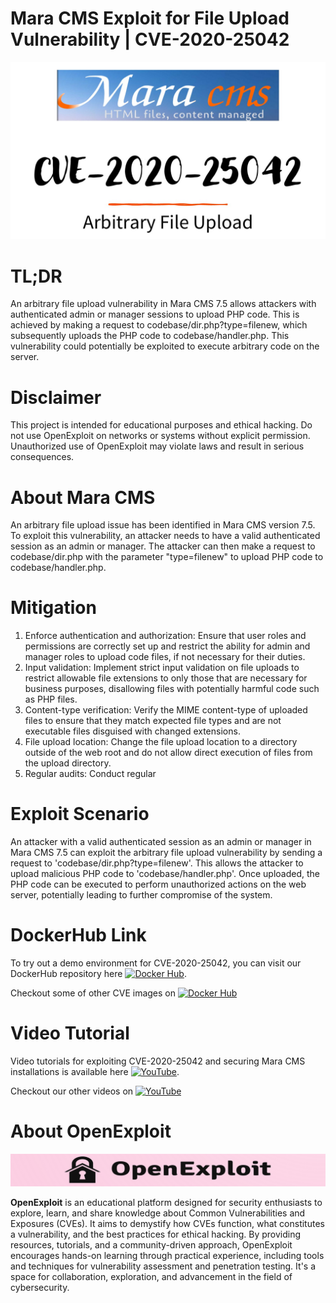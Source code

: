 # Mara CMS Exploit for File Upload Vulnerability | CVE-2020-25042
![CVE-2020-25042](https://raw.githubusercontent.com/pawanjswal/pawanjswal.github.io/master/cve-2020-25042/assets/thumbnail.jpg)

# TL;DR
An arbitrary file upload vulnerability in Mara CMS 7.5 allows attackers with authenticated admin or manager sessions to upload PHP code. This is achieved by making a request to codebase/dir.php?type=filenew, which subsequently uploads the PHP code to codebase/handler.php. This vulnerability could potentially be exploited to execute arbitrary code on the server.

# Disclaimer
This project is intended for educational purposes and ethical hacking. Do not use OpenExploit on networks or systems without explicit permission. Unauthorized use of OpenExploit may violate laws and result in serious consequences.

# About Mara CMS
An arbitrary file upload issue has been identified in Mara CMS version 7.5. To exploit this vulnerability, an attacker needs to have a valid authenticated session as an admin or manager. The attacker can then make a request to codebase/dir.php with the parameter "type=filenew" to upload PHP code to codebase/handler.php.

# Mitigation
1. Enforce authentication and authorization: Ensure that user roles and permissions are correctly set up and restrict the ability for admin and manager roles to upload code files, if not necessary for their duties.
2. Input validation: Implement strict input validation on file uploads to restrict allowable file extensions to only those that are necessary for business purposes, disallowing files with potentially harmful code such as PHP files.
3. Content-type verification: Verify the MIME content-type of uploaded files to ensure that they match expected file types and are not executable files disguised with changed extensions.
4. File upload location: Change the file upload location to a directory outside of the web root and do not allow direct execution of files from the upload directory.
5. Regular audits: Conduct regular

# Exploit Scenario
An attacker with a valid authenticated session as an admin or manager in Mara CMS 7.5 can exploit the arbitrary file upload vulnerability by sending a request to 'codebase/dir.php?type=filenew'. This allows the attacker to upload malicious PHP code to 'codebase/handler.php'. Once uploaded, the PHP code can be executed to perform unauthorized actions on the web server, potentially leading to further compromise of the system.

# DockerHub Link
To try out a demo environment for CVE-2020-25042, you can visit our DockerHub repository here [![Docker Hub](https://img.shields.io/badge/Docker_Hub-2496ED?style=flat-square&logo=docker&logoColor=white)](https://hub.docker.com/r/pawanjswal/cve-2020-25042).

Checkout some of other CVE images on [![Docker Hub](https://img.shields.io/badge/Docker_Hub-2496ED?style=flat-square&logo=docker&logoColor=white)](https://hub.docker.com/u/pawanjswal)

# Video Tutorial
Video tutorials for exploiting CVE-2020-25042 and securing Mara CMS installations is available here [![YouTube](https://img.shields.io/badge/YouTube-FF0000?style=flat-square&logo=youtube&logoColor=white)](https://www.youtube.com/watch?v=cve-2020-25042). 

Checkout our other videos on [![YouTube](https://img.shields.io/badge/YouTube-FF0000?style=flat-square&logo=youtube&logoColor=white)](https://www.youtube.com/@OpenExploit)

# About OpenExploit
![OpenExploit](https://raw.githubusercontent.com/pawanjswal/pawanjswal.github.io/refs/heads/master/assets/logo.png)

**OpenExploit** is an educational platform designed for security enthusiasts to explore, learn, and share knowledge about Common Vulnerabilities and Exposures (CVEs). It aims to demystify how CVEs function, what constitutes a vulnerability, and the best practices for ethical hacking. By providing resources, tutorials, and a community-driven approach, OpenExploit encourages hands-on learning through practical experience, including tools and techniques for vulnerability assessment and penetration testing. It's a space for collaboration, exploration, and advancement in the field of cybersecurity.